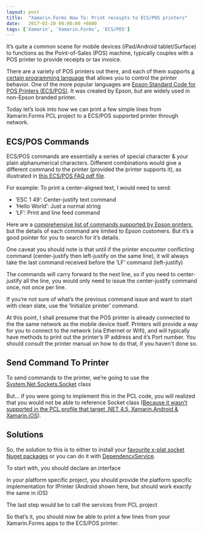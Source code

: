 ```yaml
---
layout: post
title:  "Xamarin.Forms How To: Print receipts to ECS/POS printers"
date:   2017-03-20 00:00:00 +0800
tags: ['Xamarin', 'Xamarin.Forms', 'ECS/POS']
---
```

It’s quite a common scene for mobile devices (iPad/Android tablet/Surface) to functions as the Point-of-Sales (POS) machine, typically couples with a POS printer to provide receipts or tax invoice.

There are a variety of POS printers out there, and each of them supports [a certain programming language](https://en.wikipedia.org/wiki/Page_description_language) that allows you to control the printer behavior. One of the more popular languages are [Epson Standard Code for POS Printers (ECS/POS)](https://en.wikipedia.org/wiki/ESC/P). It was created by Epson, but are widely used in non-Epson branded printer.

Today let’s look into how we can print a few simple lines from Xamarin.Forms PCL project to a ECS/POS supported printer through network.

## ECS/POS Commands

ECS/POS commands are essentially a series of special character & your plain alphanumerical characters. Different combinations would give a different command to the printer (provided the printer supports it), as illustrated in [this ECS/POS FAQ pdf file](http://content.epson.de/fileadmin/content/files/RSD/downloads/escpos.pdf).

For example: To print a center-aligned text, I would need to send:

* ‘ESC 1 49’: Center-justify text command
* ‘Hello World’: Just a normal string
* ‘LF’: Print and line feed command

Here are a [comprehensive list of commands supported by Epson printers](https://reference.epson-biz.com/modules/ref_escpos/index.php?content_id=72), but the details of each command are limited to Epson customers. But it’s a good pointer for you to search for it’s details.

One caveat you should note is that until if the printer encounter conflicting command (center-justify then left-justify on the same line), it will always take the last command received before the ‘LF’ command (left-justify)

The commands will carry forward to the next line, so if you need to center-justify all the line, you would only need to issue the center-justify command once, not once per line.

If you’re not sure of what’s the previous command issue and want to start with clean slate, use the ‘Initialize printer’ command.

At this point, I shall presume that the POS printer is already connected to the the same network as the mobile device itself. Printers will provide a way for you to connect to the network (via Ethernet or Wifi), and will typically have methods to print out the printer’s IP address and it’s Port number. You should consult the printer manual on how to do that, if you haven't done so.

## Send Command To Printer

To send commands to the printer, we’re going to use the [System.Net.Sockets.Socket](https://developer.xamarin.com/api/type/System.Net.Sockets.Socket/) class

<script src="https://gist.github.com/xyfoo/99b248b361d2c03399a25540aaf14258.js"></script>

But… if you were going to implement this in the PCL code, you will realized that you would not be able to reference Socket class ([Because it wasn’t supported in the PCL profile that target .NET 4.5, Xamarin.Android & Xamarin.iOS](http://stackoverflow.com/a/24059682/1053888)).

## Solutions

So, the solution to this is to either to install your [favourite x-plat socket Nuget packages](https://www.nuget.org/packages?q=Socket+PCL) or you can do it with [DependencyService](https://developer.xamarin.com/guides/xamarin-forms/application-fundamentals/dependency-service/introduction/).

To start with, you should declare an interface

<script src="https://gist.github.com/xyfoo/2c3f0825ff53d9cd0d222ad5abfe6ce0.js"></script>

In your platform specific project, you should provide the platform specific implementation for IPrinter (Android shown here, but should work exactly the same in iOS)

<script src="https://gist.github.com/xyfoo/76ebeaa98842a53530a4a0b0f0d0a76d.js"></script>

The last step would be to call the services from PCL project

<script src="https://gist.github.com/xyfoo/aa07e23df6243ab0a297ac19a0bda15f.js"></script>

So that’s it, you should now be able to print a few lines from your Xamarin.Forms apps to the ECS/POS printer.